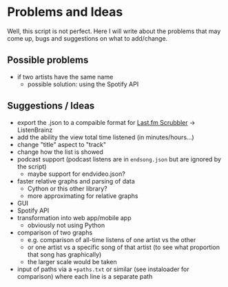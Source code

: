 # Problems and Ideas

Well, this script is not perfect. Here I will write about the problems that may come up, bugs and suggestions on what to add/change.

## Possible problems

- if two artists have the same name
  - possible solution: using the Spotify API

## Suggestions / Ideas

- export the .json to a compaible format for [Last.fm Scrubbler](https://github.com/SHOEGAZEssb/Last.fm-Scrubbler-WPF) -> ListenBrainz
- add the ability the view total time listened (in minutes/hours...)
- change "title" aspect to "track"
- change how the list is showed
- podcast support (podcast listens are in `endsong.json` but are ignored by the script)
  - maybe support for endvideo.json?
- faster relative graphs and parsing of data
  - Cython or this other library?
  - more approximating for relative graphs
- GUI
- Spotify API
- transformation into web app/mobile app
  - obviously not using Python
- comparison of two graphs
  - e.g. comparison of all-time listens of one artist vs the other 
  - or one artist vs a specific song of that artist (to see what proportion that song has graphically)
  - the larger scale would be taken 
- input of paths via a `+paths.txt` or similar (see instaloader for comparison) where each line is a separate path
